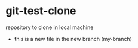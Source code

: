 # git-test-clone
repository to clone in local machine

* this is a new file in the new branch (my-branch)

